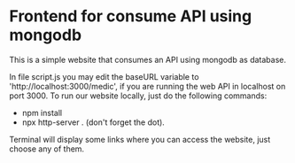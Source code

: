 # Frontend for consume API using mongodb

This is a simple website that consumes an API using mongodb as database.

In file script.js you may edit the baseURL variable to 'http://localhost:3000/medic', if you are running the web API in localhost on port 3000.
To run our website locally, just do the following commands:
- npm install
- npx http-server . (don't forget the dot).

Terminal will display some links where you can access the website, just choose any of them.
